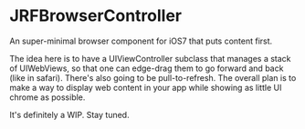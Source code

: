 JRFBrowserController
====================

An super-minimal browser component for iOS7 that puts content first.

The idea here is to have a UIViewController subclass that manages a stack of UIWebViews, so that one can edge-drag them to go forward and back (like in safari). There's also going to be pull-to-refresh. The overall plan is to make a way to display web content in your app while showing as little UI chrome as possible.

It's definitely a WIP. Stay tuned.

